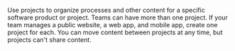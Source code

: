Use projects to organize processes and other content for a specific software product or project. Teams can have more than one project. If your team manages a public website, a web app, and mobile app, create one project for each. You can move content between projects at any time, but projects can't share content.
